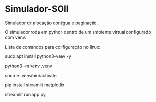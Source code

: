 # Simulador-SOII
Simulador de alocação contígua e paginação.

O simulador roda em python dentro de um ambiente virtual configurado com venv.

Lista de comandos para configuração no linux:

sudo apt install python3-venv -y

python3 -m venv .venv

source .venv/bin/activate

pip install streamlit matplotlib

streamlit run app.py
